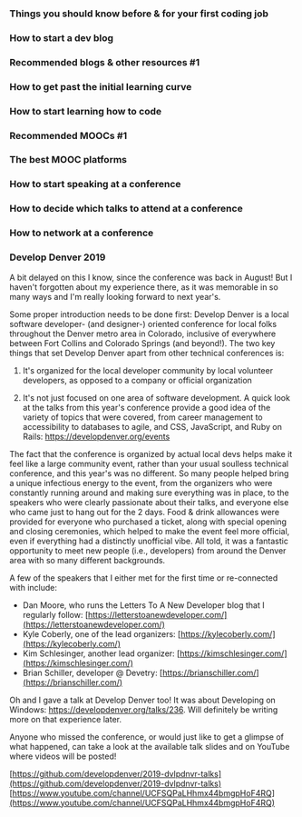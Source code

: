 ### Things you should know before & for your first coding job ###

### How to start a dev blog ###

### Recommended blogs & other resources #1 ###

### How to get past the initial learning curve ###

### How to start learning how to code ###

### Recommended MOOCs #1 ###

### The best MOOC platforms ###

### How to start speaking at a conference ###

### How to decide which talks to attend at a conference ###

### How to network at a conference ###

### Develop Denver 2019 ###

A bit delayed on this I know, since the conference was back in August! But I haven't forgotten about my experience there, as it was memorable in so many ways and I'm really looking forward to next year's.

Some proper introduction needs to be done first: Develop Denver is a local software developer- (and designer-) oriented conference for local folks throughout the Denver metro area in Colorado, inclusive of everywhere between Fort Collins and Colorado Springs (and beyond!). The two key things that set Develop Denver apart from other technical conferences is: 

1. It's organized for the local developer community by local volunteer developers, as opposed to a company or official organization

2. It's not just focused on one area of software development. A quick look at the talks from this year's conference provide a good idea of the variety of topics that were covered, from career management to accessibility to databases to agile, and CSS, JavaScript, and Ruby on Rails: https://developdenver.org/events

The fact that the conference is organized by actual local devs helps make it feel like a large community event, rather than your usual soulless technical conference, and this year's was no different. So many people helped bring a unique infectious energy to the event, from the organizers who were constantly running around and making sure everything was in place, to the speakers who were clearly passionate about their talks, and everyone else who came just to hang out for the 2 days. Food & drink allowances were provided for everyone who purchased a ticket, along with special opening and closing ceremonies, which helped to make the event feel more official, even if everything had a distinctly unofficial vibe. All told, it was a fantastic opportunity to meet new people (i.e., developers) from around the Denver area with so many different backgrounds.

A few of the speakers that I either met for the first time or re-connected with include:

- Dan Moore, who runs the Letters To A New Developer blog that I regularly follow: [https://letterstoanewdeveloper.com/](https://letterstoanewdeveloper.com/)
- Kyle Coberly, one of the lead organizers: [https://kylecoberly.com/](https://kylecoberly.com/)
- Kim Schlesinger, another lead organizer: [https://kimschlesinger.com/](https://kimschlesinger.com/)
- Brian Schiller, developer @ Devetry: [https://brianschiller.com/](https://brianschiller.com/)

Oh and I gave a talk at Develop Denver too! It was about Developing on Windows: https://developdenver.org/talks/236. Will definitely be writing more on that experience later.

Anyone who missed the conference, or would just like to get a glimpse of what happened, can take a look at the available talk slides and on YouTube where videos will be posted!

[https://github.com/developdenver/2019-dvlpdnvr-talks](https://github.com/developdenver/2019-dvlpdnvr-talks)
[https://www.youtube.com/channel/UCFSQPaLHhmx44bmgpHoF4RQ](https://www.youtube.com/channel/UCFSQPaLHhmx44bmgpHoF4RQ)